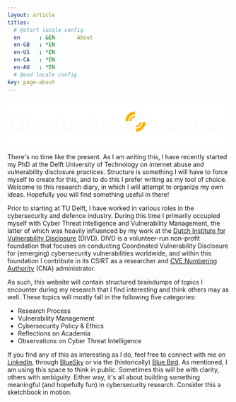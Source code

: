 ```yaml
---
layout: article
titles:
  # @start locale config
  en      : &EN       About
  en-GB   : *EN
  en-US   : *EN
  en-CA   : *EN
  en-AU   : *EN
  # @end locale config
key: page-about
---
```


![Logo](/assets/logo.png)

There's no time like the present. As I am writing this, I have recently started my PhD at the Delft University of Technology on internet abuse and vulnerability disclosure practices. Structure is something I will have to force myself to create for this, and to do this I prefer writing as my tool of choice. Welcome to this research diary, in which I will attempt to organize my own ideas. Hopefully you will find something useful in there!

Prior to starting at TU Delft, I have worked in various roles in the cybersecurity and defence industry. During this time I primarily occupied myself with Cyber Threat Intelligence and Vulnerability Management, the latter of which was heavily influenced by my work at the [Dutch Institute for Vulnerability Disclosure](https://www.divd.nl/who-we-are/team/people/max-van-der-horst/) (DIVD). DIVD is a volunteer-run non-profit foundation that focuses on conducting Coordinated Vulnerability Disclosure for (emerging) cybersecurity vulnerabilities worldwide, and within this foundation I contribute in its CSIRT as a researcher and [CVE Numbering Authority](https://www.cve.org/ProgramOrganization/CNAs) (CNA) administrator.

As such, this website will contain structured braindumps of topics I encounter during my research that I find interesting and think others may as well. These topics will mostly fall in the following five categories:
* Research Process
* Vulnerability Management
* Cybersecurity Policy & Ethics
* Reflections on Academia
* Observations on Cyber Threat Intelligence

If you find any of this as interesting as I do, feel free to connect with me on [LinkedIn](https://linkedin.com/in/maxhorst), through [BlueSky](https://bsky.app/profile/0x5h4un.bsky.social) or via the (historically) [Blue Bird](https://x.com/Shaunitor). As mentioned, I am using this space to think in public. Sometimes this will be with clarity, others with ambiguity. Either way, it's all about building something meaningful (and hopefully fun) in cybersecurity research. Consider this a sketchbook in motion.

